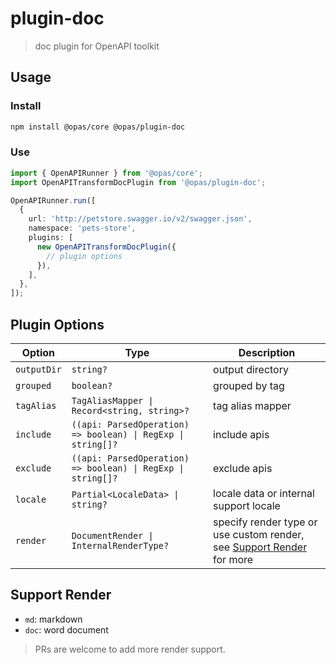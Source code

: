 # plugin-doc

> doc plugin for OpenAPI toolkit

## Usage

### Install

```sh
npm install @opas/core @opas/plugin-doc
```

### Use

```ts
import { OpenAPIRunner } from '@opas/core';
import OpenAPITransformDocPlugin from '@opas/plugin-doc';

OpenAPIRunner.run([
  {
    url: 'http://petstore.swagger.io/v2/swagger.json',
    namespace: 'pets-store',
    plugins: [
      new OpenAPITransformDocPlugin({
        // plugin options
      }),
    ],
  },
]);
```

## Plugin Options

| Option      | Type                                                         | Description                                                                              |
| ----------- | ------------------------------------------------------------ | ---------------------------------------------------------------------------------------- |
| `outputDir` | `string?`                                                    | output directory                                                                         |
| `grouped`   | `boolean?`                                                   | grouped by tag                                                                           |
| `tagAlias`  | `TagAliasMapper \| Record<string, string>?`                  | tag alias mapper                                                                         |
| `include`   | `((api: ParsedOperation) => boolean) \| RegExp \| string[]?` | include apis                                                                             |
| `exclude`   | `((api: ParsedOperation) => boolean) \| RegExp \| string[]?` | exclude apis                                                                             |
| `locale`    | `Partial<LocaleData> \| string?`                             | locale data or internal support locale                                                   |
| `render`    | `DocumentRender \| InternalRenderType?`                      | specify render type or use custom render, see [Support Render](#support-render) for more |

## Support Render

- `md`: markdown
- `doc`: word document

> PRs are welcome to add more render support.
